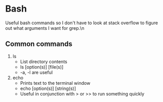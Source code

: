 # Bash

Useful bash commands so I don't have to look at stack overflow to figure out what arguments I want for grep.\n

## Common commands

1. ls
	* List directory contents
	* ls [option(s)] [file(s)]
	* -a, -l are useful
2. echo
	* Prints text to the terminal window
	* echo [option(s)] [string(s)]
	* Useful in conjunction with > or >> to run something quickly
